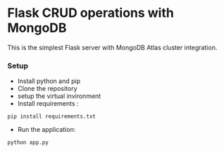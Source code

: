# Flask CRUD operations with MongoDB

This is the simplest Flask server with MongoDB Atlas cluster integration.

### Setup

* Install python and pip
* Clone the repository
* setup the virtual invironment
* Install requirements :

```
pip install requirements.txt
```

* Run the application:
```
python app.py
```

